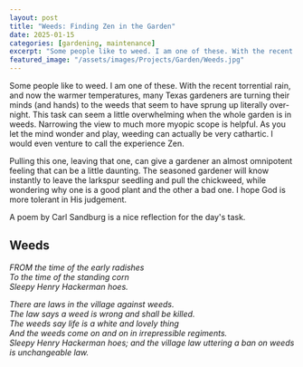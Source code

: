 ```yaml
---
layout: post
title: "Weeds: Finding Zen in the Garden"
date: 2025-01-15
categories: [gardening, maintenance]
excerpt: "Some people like to weed. I am one of these. With the recent torrential rain, and now the warmer temperatures, many Texas gardeners are turning their minds (and hands) to the weeds that seem to have sprung up literally over-night."
featured_image: "/assets/images/Projects/Garden/Weeds.jpg"
---
```


Some people like to weed. I am one of these. With the recent torrential rain, and now the warmer temperatures, many Texas gardeners are turning their minds (and hands) to the weeds that seem to have sprung up literally over-night. This task can seem a little overwhelming when the whole garden is in weeds. Narrowing the view to much more myopic scope is helpful. As you let the mind wonder and play, weeding can actually be very cathartic. I would even venture to call the experience Zen.

Pulling this one, leaving that one, can give a gardener an almost omnipotent feeling that can be a little daunting. The seasoned gardener will know instantly to leave the larkspur seedling and pull the chickweed, while wondering why one is a good plant and the other a bad one. I hope God is more tolerant in His judgement.

A poem by Carl Sandburg is a nice reflection for the day's task.

## Weeds

*FROM the time of the early radishes*  
*To the time of the standing corn*  
*Sleepy Henry Hackerman hoes.*  

*There are laws in the village against weeds.*  
*The law says a weed is wrong and shall be killed.*  
*The weeds say life is a white and lovely thing*  
*And the weeds come on and on in irrepressible regiments.*  
*Sleepy Henry Hackerman hoes; and the village law uttering a ban on weeds is unchangeable law.*
